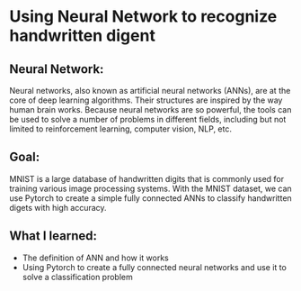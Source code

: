 # Using Neural Network to recognize handwritten digent

## Neural Network:
Neural networks, also known as artificial neural networks (ANNs), are at the core of deep learning algorithms. Their structures are inspired by the way human brain works. Because neural networks are so powerful, the tools can be used to solve a number of problems in different fields, including but not limited to reinforcement learning, computer vision, NLP, etc. 

## Goal: 
MNIST is a large database of handwritten digits that is commonly used for training various image processing systems. With the MNIST dataset, we can use Pytorch to create a simple fully connected ANNs to classify handwritten digets with high accuracy. 

## What I learned: 
* The definition of ANN and how it works
* Using Pytorch to create a fully connected neural networks and use it to solve a classification problem

